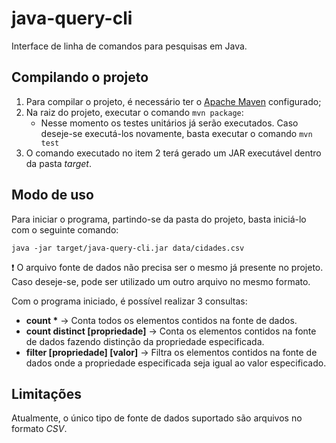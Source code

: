 # java-query-cli
Interface de linha de comandos para pesquisas em Java.


## Compilando o projeto
1. Para compilar o projeto, é necessário ter o [Apache Maven](https://maven.apache.org/install.html) configurado;
2. Na raiz do projeto, executar o comando `mvn package`:
    * Nesse momento os testes unitários já serão executados. Caso deseje-se executá-los novamente, basta executar o comando `mvn test`
3. O comando executado no item 2 terá gerado um JAR executável dentro da pasta _target_.


## Modo de uso
Para iniciar o programa, partindo-se da pasta do projeto, basta iniciá-lo com o seguinte comando:
```
java -jar target/java-query-cli.jar data/cidades.csv
```

:exclamation: O arquivo fonte de dados não precisa ser o mesmo já presente no projeto. Caso deseje-se, pode ser utilizado um outro arquivo no mesmo formato.

Com o programa iniciado, é possível realizar 3 consultas:
* __count *__ → Conta todos os elementos contidos na fonte de dados.
* __count distinct [propriedade]__ → Conta os elementos contidos na fonte de dados fazendo distinção da propriedade especificada.
* __filter [propriedade] [valor]__ → Filtra os elementos contidos na fonte de dados onde a propriedade especificada seja igual ao valor especificado.


## Limitações
Atualmente, o único tipo de fonte de dados suportado são arquivos no formato _CSV_.

